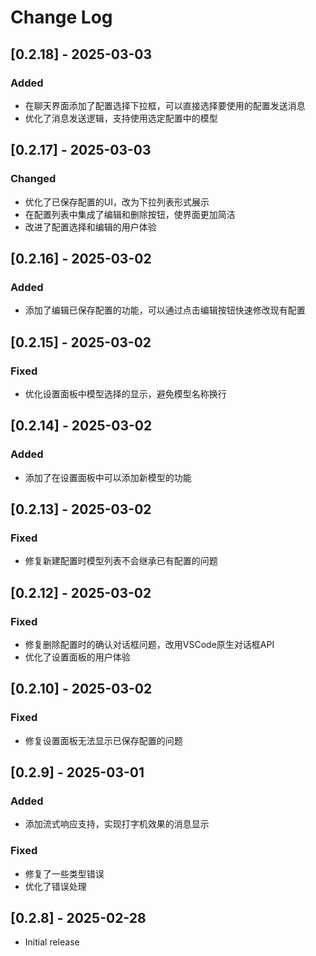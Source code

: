 # Change Log

## [0.2.18] - 2025-03-03

### Added
- 在聊天界面添加了配置选择下拉框，可以直接选择要使用的配置发送消息
- 优化了消息发送逻辑，支持使用选定配置中的模型

## [0.2.17] - 2025-03-03

### Changed
- 优化了已保存配置的UI，改为下拉列表形式展示
- 在配置列表中集成了编辑和删除按钮，使界面更加简洁
- 改进了配置选择和编辑的用户体验

## [0.2.16] - 2025-03-02

### Added
- 添加了编辑已保存配置的功能，可以通过点击编辑按钮快速修改现有配置

## [0.2.15] - 2025-03-02

### Fixed
- 优化设置面板中模型选择的显示，避免模型名称换行

## [0.2.14] - 2025-03-02

### Added
- 添加了在设置面板中可以添加新模型的功能

## [0.2.13] - 2025-03-02

### Fixed
- 修复新建配置时模型列表不会继承已有配置的问题

## [0.2.12] - 2025-03-02

### Fixed
- 修复删除配置时的确认对话框问题，改用VSCode原生对话框API
- 优化了设置面板的用户体验

## [0.2.10] - 2025-03-02

### Fixed
- 修复设置面板无法显示已保存配置的问题

## [0.2.9] - 2025-03-01

### Added
- 添加流式响应支持，实现打字机效果的消息显示

### Fixed
- 修复了一些类型错误
- 优化了错误处理

## [0.2.8] - 2025-02-28

- Initial release
